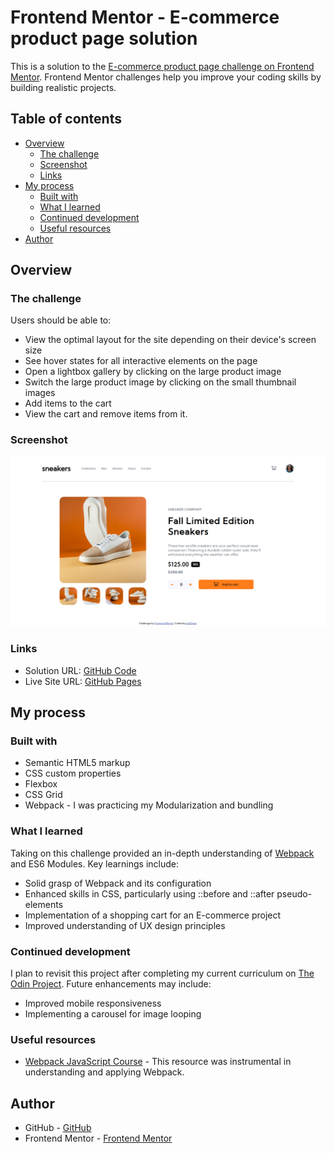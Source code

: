 # Frontend Mentor - E-commerce product page solution

This is a solution to the [E-commerce product page challenge on Frontend Mentor](https://www.frontendmentor.io/challenges/ecommerce-product-page-UPsZ9MJp6). Frontend Mentor challenges help you improve your coding skills by building realistic projects.

## Table of contents

- [Overview](#overview)
  - [The challenge](#the-challenge)
  - [Screenshot](#screenshot)
  - [Links](#links)
- [My process](#my-process)
  - [Built with](#built-with)
  - [What I learned](#what-i-learned)
  - [Continued development](#continued-development)
  - [Useful resources](#useful-resources)
- [Author](#author)

## Overview

### The challenge

Users should be able to:

- View the optimal layout for the site depending on their device's screen size
- See hover states for all interactive elements on the page
- Open a lightbox gallery by clicking on the large product image
- Switch the large product image by clicking on the small thumbnail images
- Add items to the cart
- View the cart and remove items from it.

### Screenshot
![Screenshot](image.png)

### Links

- Solution URL: [GitHub Code](https://github.com/karldreta/Frontend-Mentor---E-commerce-product-page)
- Live Site URL: [GitHub Pages](https://karldreta.github.io/Frontend-Mentor---E-commerce-product-page)

## My process

### Built with

- Semantic HTML5 markup
- CSS custom properties
- Flexbox
- CSS Grid
- Webpack - I was practicing my Modularization and bundling

### What I learned

Taking on this challenge provided an in-depth understanding of [Webpack](https://webpack.js.org/) and ES6 Modules. Key learnings include:

* Solid grasp of Webpack and its configuration
* Enhanced skills in CSS, particularly using ::before and ::after pseudo-elements
* Implementation of a shopping cart for an E-commerce project
* Improved understanding of UX design principles

### Continued development

I plan to revisit this project after completing my current curriculum on [The Odin Project](https://www.theodinproject.com/). Future enhancements may include:

* Improved mobile responsiveness
* Implementing a carousel for image looping

### Useful resources

- [Webpack JavaScript Course](https://www.theodinproject.com/lessons/node-path-javascript-webpack) - This resource was instrumental in understanding and applying Webpack.

## Author

- GitHub - [GitHub](https://github.com/karldreta)
- Frontend Mentor - [Frontend Mentor](https://www.frontendmentor.io/profile/karldreta)
